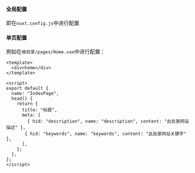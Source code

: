 #### 全局配置

即在`nuxt.config.js`中进行配置

#### 单页配置

例如在`根目录/pages/Home.vue`中进行配置：

```vue
<template>
  <div>home</div>
</template>

<script>
export default {
  name: "IndexPage",
  head() {
    return {
      title: "标题",
      meta: [
        { hid: "description", name: "description", content: "此处是网站描述" },
       { hid: "keywords", name: "keywords", content: "此处是网站关键字" },
      ],
    };
  },
};
</script>

```

